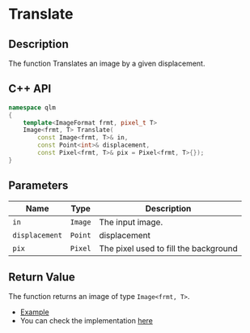 # Translate

## Description
The function Translates an image by a given displacement.

## C++ API
```c++
namespace qlm
{
	template<ImageFormat frmt, pixel_t T>
	Image<frmt, T> Translate(
		const Image<frmt, T>& in,
		const Point<int>& displacement,
		const Pixel<frmt, T>& pix = Pixel<frmt, T>{});
}
```

## Parameters

| Name          | Type         | Description                                                         |
|---------------|--------------|---------------------------------------------------------------------|
| `in`          | `Image`      | The input image.                                                    |
| `displacement`| `Point`      | displacement                                                        |
| `pix`         | `Pixel`      | The pixel used to fill the background                               |

## Return Value
The function returns an image of type `Image<frmt, T>`.

* [Example](../../../Examples/Geometric%20Transformations/Translate)
* You can check the implementation [here](../../../../source/Translate.cpp)
